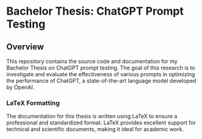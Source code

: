 # Bachelor Thesis: ChatGPT Prompt Testing

## Overview

This repository contains the source code and documentation for my Bachelor Thesis on ChatGPT prompt testing. The goal of this research is to investigate and evaluate the effectiveness of various prompts in optimizing the performance of ChatGPT, a state-of-the-art language model developed by OpenAI.

### LaTeX Formatting

The documentation for this thesis is written using LaTeX to ensure a professional and standardized format. LaTeX provides excellent support for technical and scientific documents, making it ideal for academic work.
